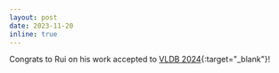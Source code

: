```yaml
---
layout: post
date: 2023-11-20
inline: true
---
```


Congrats to Rui on his work accepted to [VLDB 2024](https://vldb.org/2024/){:target="\_blank"}!

